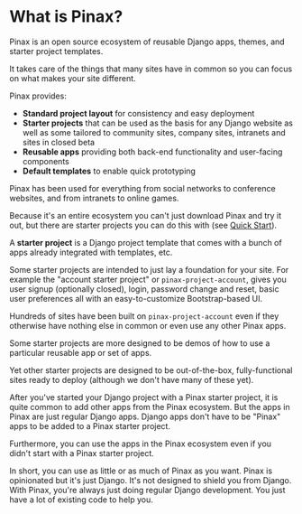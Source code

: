 # What is Pinax?

Pinax is an open source ecosystem of reusable Django apps, themes, and starter project templates.

It takes care of the things that many sites have in common so you can focus on what makes your site different.

Pinax provides:

  * **Standard project layout** for consistency and easy deployment
  * **Starter projects** that can be used as the basis for any Django website as well as some tailored to community sites, company sites, intranets and sites in closed beta
  * **Reusable apps** providing both back-end functionality and user-facing components
  * **Default templates** to enable quick prototyping

Pinax has been used for everything from social networks to conference websites, and from intranets to online games.

Because it's an entire ecosystem you can't just download Pinax and try it out, but there are starter projects you can do this with (see [Quick Start](quick_start.md)).

A **starter project** is a Django project template that comes with a bunch of apps already integrated with templates, etc.

Some starter projects are intended to just lay a foundation for your site. For example the "account starter project" or `pinax-project-account`, gives you user signup (optionally closed), login, password change and reset, basic user preferences all with an easy-to-customize Bootstrap-based UI.

Hundreds of sites have been built on `pinax-project-account` even if they otherwise have  nothing else in common or even use any other Pinax apps.

Some starter projects are more designed to be demos of how to use a particular reusable app or set of apps.

Yet other starter projects are designed to be out-of-the-box, fully-functional sites ready to deploy (although we don't have many of these yet).

After you've started your Django project with a Pinax starter project, it is quite common to add other apps from the Pinax ecosystem. But the apps in Pinax are just regular Django apps. Django apps don't have to be "Pinax" apps to be added to a Pinax starter project.

Furthermore, you can use the apps in the Pinax ecosystem even if you didn't start with a Pinax starter project.

In short, you can use as little or as much of Pinax as you want. Pinax is opinionated but it's just Django. It's not designed to shield you from Django. With Pinax, you're always just doing regular Django development. You just have a lot of existing code to help you.
